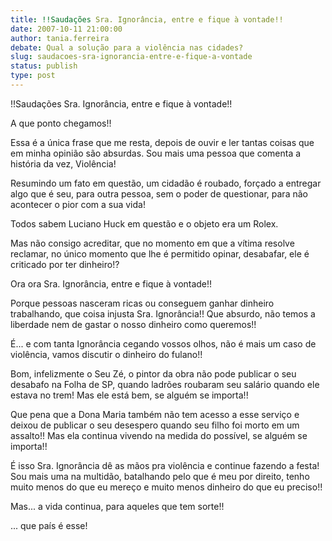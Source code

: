 ```yaml
---
title: !!Saudações Sra. Ignorância, entre e fique à vontade!!
date: 2007-10-11 21:00:00
author: tania.ferreira
debate: Qual a solução para a violência nas cidades?
slug: saudacoes-sra-ignorancia-entre-e-fique-a-vontade
status: publish 
type: post
---
```


!!Saudações Sra. Ignorância, entre e fique à vontade!!  

  

  

A que ponto chegamos!!   

Essa é a única frase que me resta, depois de ouvir e ler tantas coisas que em minha opinião são absurdas. Sou mais uma pessoa que comenta a história da vez, Violência!   

Resumindo um fato em questão, um cidadão é roubado, forçado a entregar algo que é seu, para outra pessoa, sem o poder de questionar, para não acontecer o pior com a sua vida!   

Todos sabem Luciano Huck em questão e o objeto era um Rolex.  

Mas não consigo acreditar, que no momento em que a vítima resolve reclamar, no único momento que lhe é permitido opinar, desabafar, ele é criticado por ter dinheiro!?  

Ora ora Sra. Ignorância, entre e fique à vontade!!  

Porque pessoas nasceram ricas ou conseguem ganhar dinheiro trabalhando, que coisa injusta Sra. Ignorância!! Que absurdo, não temos a liberdade nem de gastar o nosso dinheiro como queremos!!  

É... e com tanta Ignorância cegando vossos olhos, não é mais um caso de violência, vamos discutir o dinheiro do fulano!!  

Bom, infelizmente o Seu Zé, o pintor da obra não pode publicar o seu desabafo na Folha de SP, quando ladrões roubaram seu salário quando ele estava no trem! Mas ele está bem, se alguém se importa!!  

Que pena que a Dona Maria também não tem acesso a esse serviço e deixou de publicar o seu desespero quando seu filho foi morto em um assalto!! Mas ela continua vivendo na medida do possível, se alguém se importa!!  

É isso Sra. Ignorância dê as mãos pra violência e continue fazendo a festa! Sou mais uma na multidão, batalhando pelo que é meu por direito, tenho muito menos do que eu mereço e muito menos dinheiro do que eu preciso!!  

Mas... a vida continua, para aqueles que tem sorte!!   

... que país é esse!
